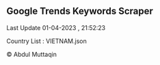 

## Google Trends Keywords Scraper 
 
Last Update 01-04-2023 , 21:52:23

Country List :
VIETNAM.json



© Abdul Muttaqin 
